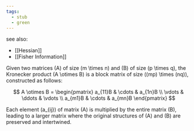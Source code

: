 ```yaml
---
tags:
  - stub
  - green
---
```

see also:
- [[Hessian]]
- [[Fisher Information]]

Given two matrices \(A\) of size \(m \times n\) and \(B\) of size \(p \times q\), the Kronecker product \(A \otimes B\) is a block matrix of size \((mp) \times (nq)\), constructed as follows:

$$
A \otimes B = \begin{pmatrix}
a_{11}B & \cdots & a_{1n}B \\
\vdots & \ddots & \vdots \\
a_{m1}B & \cdots & a_{mn}B
\end{pmatrix}
$$

Each element \(a_{ij}\) of matrix \(A\) is multiplied by the entire matrix \(B\), leading to a larger matrix where the original structures of \(A\) and \(B\) are preserved and intertwined.